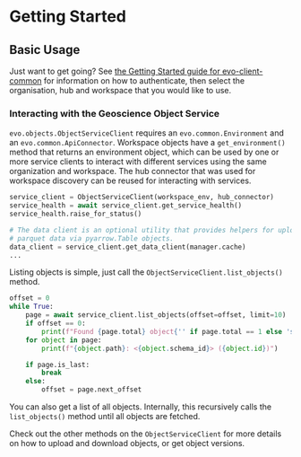 # Getting Started

## Basic Usage

Just want to get going? See [the Getting Started guide for evo-client-common](../evo-client-common/quickstart.md) for information on how to authenticate, then select the organisation, hub and workspace that you would like to use.

### Interacting with the Geoscience Object Service

`evo.objects.ObjectServiceClient` requires an `evo.common.Environment` and an
`evo.common.ApiConnector`. Workspace objects have a `get_environment()` method that returns an
environment object, which can be used by one or more service clients to interact with different services using the same
organization and workspace. The hub connector that was used for workspace discovery can be reused for interacting
with services.

``` python
service_client = ObjectServiceClient(workspace_env, hub_connector)
service_health = await service_client.get_service_health()
service_health.raise_for_status()

# The data client is an optional utility that provides helpers for uploading and downloading
# parquet data via pyarrow.Table objects.
data_client = service_client.get_data_client(manager.cache)
...
```

Listing objects is simple, just call the `ObjectServiceClient.list_objects()` method.

``` python
offset = 0
while True:
    page = await service_client.list_objects(offset=offset, limit=10)
    if offset == 0:
        print(f"Found {page.total} object{'' if page.total == 1 else 's'}")
    for object in page:
        print(f"{object.path}: <{object.schema_id}> ({object.id})")

    if page.is_last:
        break
    else:
        offset = page.next_offset
```

You can also get a list of all objects. Internally, this recursively calls the `list_objects()` method until all objects are fetched.

Check out the other methods  on the `ObjectServiceClient` for more details on how to upload and download objects, or get object versions.
